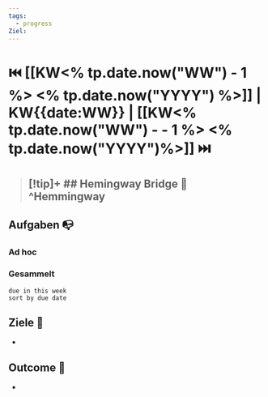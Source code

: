 ```yaml
---
tags:
  - progress
Ziel:
---
```

# ⏮️ [[KW<% tp.date.now("WW") - 1 %> <% tp.date.now("YYYY") %>]] | KW{{date:WW}} | [[KW<% tp.date.now("WW") - - 1 %> <% tp.date.now("YYYY")%>]] ⏭️

>[!tip]+ ## Hemingway Bridge 🔗 ^Hemmingway
>- 



## Aufgaben 📭
### Ad hoc


### Gesammelt
```tasks
due in this week
sort by due date
```


## Ziele 🎯
- 

## Outcome 🛒
- 
